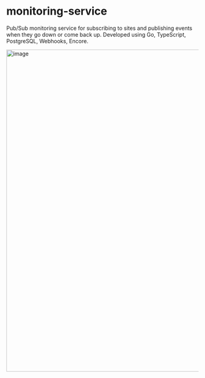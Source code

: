 # monitoring-service

Pub/Sub monitoring service for subscribing to sites and publishing events when they go down or come back up. Developed using Go, TypeScript, PostgreSQL, Webhooks, Encore.


<img width="845" alt="image" src="https://github.com/user-attachments/assets/4a12607c-5325-4698-b002-4b22bb82dc33">

